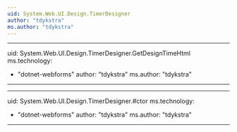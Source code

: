 ```yaml
---
uid: System.Web.UI.Design.TimerDesigner
author: "tdykstra"
ms.author: "tdykstra"
---
```


---
uid: System.Web.UI.Design.TimerDesigner.GetDesignTimeHtml
ms.technology: 
  - "dotnet-webforms"
author: "tdykstra"
ms.author: "tdykstra"
---

---
uid: System.Web.UI.Design.TimerDesigner.#ctor
ms.technology: 
  - "dotnet-webforms"
author: "tdykstra"
ms.author: "tdykstra"
---
